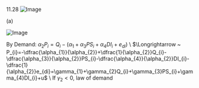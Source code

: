 11.28
![Image](https://github.com/user-attachments/assets/7335842b-4ba9-4ac9-8d56-16f1c38de904)

(a)

![Image](https://github.com/user-attachments/assets/ee61194a-32bc-4546-a8fc-7984d785eafe)

By Demand: $\alpha_{2}P_{i}=Q_{i}-(\alpha_{1}+\alpha_{3}PS_{i}+\alpha_{4}DI_{i}+e_{di})$  \\
$\Longrightarrow ~ P_{i}=-\dfrac{\alpha_{1}}{\alpha_{2}}+\dfrac{1}{\alpha_{2}}Q_{i}-\dfrac{\alpha_{3}}{\alpha_{2}}PS_{i}-\dfrac{\alpha_{4}}{\alpha_{2}}DI_{i}-\dfrac{1}{\alpha_{2}}e_{di}=\gamma_{1}+\gamma_{2}Q_{i}+\gamma_{3}PS_{i}+\gamma_{4}DI_{i}+u$  \\
If $\gamma_{2}<0$, law of demand  

